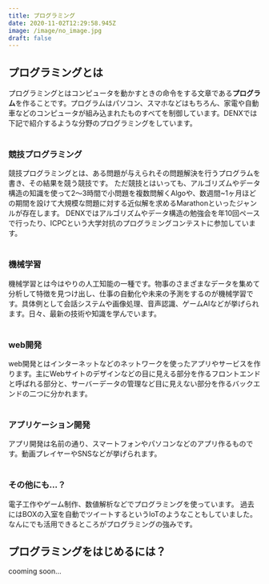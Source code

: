 ```yaml
---
title: プログラミング
date: 2020-11-02T12:29:58.945Z
image: /image/no_image.jpg
draft: false
---
```

## プログラミングとは
プログラミングとはコンピュータを動かすときの命令をする文章である**プログラム**を作ることです。プログラムはパソコン、スマホなどはもちろん、家電や自動車などのコンピュータが組み込まれたものすべてを制御しています。DENXでは下記で紹介するような分野のプログラミングをしています。
<br><br>

### 競技プログラミング
競技プログラミングとは、ある問題が与えられその問題解決を行うプログラムを書き、その結果を競う競技です。 ただ競技とはいっても、アルゴリズムやデータ構造の知識を使って2～3時間で小問題を複数問解くAlgoや、数週間~1ヶ月ほどの期間を設けて大規模な問題に対する近似解を求めるMarathonといったジャンルが存在します。
DENXではアルゴリズムやデータ構造の勉強会を年10回ペースで行ったり、ICPCという大学対抗のプログラミングコンテストに参加しています。
<br><br>
### 機械学習
機械学習とは今はやりの人工知能の一種です。物事のさまざまなデータを集めて分析して特徴を見つけ出し、仕事の自動化や未来の予測をするのが機械学習です。具体例として会話システムや画像処理、音声認識、ゲームAIなどが挙げられます。日々、最新の技術や知識を学んでいます。
<br><br>
### web開発
web開発とはインターネットなどのネットワークを使ったアプリやサービスを作ります。主にWebサイトのデザインなどの目に見える部分を作るフロントエンドと呼ばれる部分と、サーバーデータの管理など目に見えない部分を作るバックエンドの二つに分かれます。
<br><br>

### アプリケーション開発

アプリ開発は名前の通り、スマートフォンやパソコンなどのアプリ作るものです。動画プレイヤーやSNSなどが挙げられます。
<br><br>

### その他にも...？
電子工作やゲーム制作、数値解析などでプログラミングを使っています。
過去にはBOXの入室を自動でツイートするというIoTのようなこともしていました。なんにでも活用できるところがプログラミングの強みです。

## プログラミングをはじめるには？
cooming soon...





